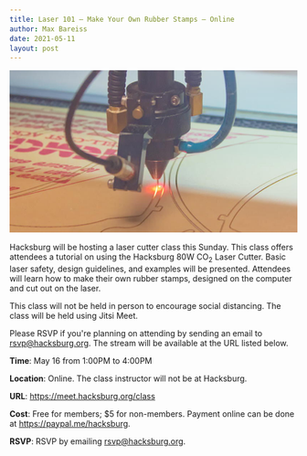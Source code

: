 ```yaml
---
title: Laser 101 — Make Your Own Rubber Stamps — Online
author: Max Bareiss
date: 2021-05-11
layout: post
---
```


![CAMFive](https://github.com/Hacksburg/hacksburg.github.io/raw/master/images/laser_2.jpg)

Hacksburg will be hosting a laser cutter class this Sunday. This class offers attendees a tutorial on using the Hacksburg 80W CO<sub>2</sub> Laser Cutter. Basic laser safety, design guidelines, and examples will be presented. Attendees will learn how to make their own rubber stamps, designed on the computer and cut out on the laser.

This class will not be held in person to encourage social distancing. The class will be held using Jitsi Meet.

Please RSVP if you're planning on attending by sending an email to [rsvp@hacksburg.org](mailto:rsvp@hacksburg.org). The stream will be available at the URL listed below.

**Time**: May 16 from 1:00PM to 4:00PM

**Location**: Online. The class instructor will not be at Hacksburg.

**URL**: <https://meet.hacksburg.org/class>

**Cost**: Free for members; $5 for non-members. Payment online can be done at <https://paypal.me/hacksburg>.

**RSVP**: RSVP by emailing [rsvp@hacksburg.org](mailto:rsvp@hacksburg.org).
